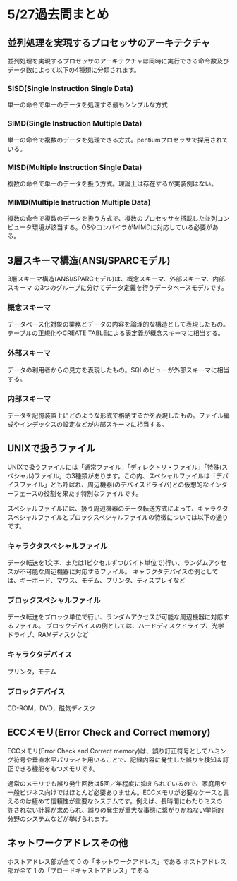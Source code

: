 # 5/27過去問まとめ

## 並列処理を実現するプロセッサのアーキテクチャ
並列処理を実現するプロセッサのアーキテクチャは同時に実行できる命令数及びデータ数によって以下の4種類に分類されます。

### SISD(Single Instruction Single Data)
単一の命令で単一のデータを処理する最もシンプルな方式
### SIMD(Single Instruction Multiple Data)
単一の命令で複数のデータを処理できる方式。pentiumプロセッサで採用されている。
### MISD(Multiple Instruction Single Data)
複数の命令で単一のデータを扱う方式。理論上は存在するが実装例はない。
### MIMD(Multiple Instruction Multiple Data)
複数の命令で複数のデータを扱う方式で、複数のプロセッサを搭載した並列コンピュータ環境が該当する。OSやコンパイラがMIMDに対応している必要がある。


## 3層スキーマ構造(ANSI/SPARCモデル)
3層スキーマ構造(ANSI/SPARCモデル)は、概念スキーマ、外部スキーマ、内部スキーマ の3つのグループに分けてデータ定義を行うデータベースモデルです。

### 概念スキーマ
データベース化対象の業務とデータの内容を論理的な構造として表現したもの。テーブルの正規化やCREATE TABLEによる表定義が概念スキーマに相当する。
### 外部スキーマ
データの利用者からの見方を表現したもの。SQLのビューが外部スキーマに相当する。
### 内部スキーマ
データを記憶装置上にどのような形式で格納するかを表現したもの。ファイル編成やインデックスの設定などが内部スキーマに相当する。

## UNIXで扱うファイル

UNIXで扱うファイルには「通常ファイル」「ディレクトリ・ファイル」「特殊(スペシャル)ファイル」の3種類があります。この内、スペシャルファイルは「デバイスファイル」とも呼ばれ、周辺機器(のデバイスドライバ)との仮想的なインターフェースの役割を果たす特別なファイルです。

スペシャルファイルには、扱う周辺機器のデータ転送方式によって、キャラクタスペシャルファイルとブロックスペシャルファイルの特徴については以下の通りです。

### キャラクタスペシャルファイル
データ転送を1文字、または1ピクセルずつ(バイト単位で)行い、ランダムアクセスが不可能な周辺機器に対応するファイル。
キャラクタデバイスの例としては、キーボード、マウス、モデム、プリンタ、ディスプレイなど

### ブロックスペシャルファイル
データ転送をブロック単位で行い、ランダムアクセスが可能な周辺機器に対応するファイル。
ブロックデバイスの例としては、ハードディスクドライブ、光学ドライブ、RAMディスクなど

### キャラクタデバイス
プリンタ，モデム
### ブロックデバイス
CD-ROM，DVD，磁気ディスク

## ECCメモリ(Error Check and Correct memory)
ECCメモリ(Error Check and Correct memory)は、誤り訂正符号としてハミング符号や垂直水平パリティを用いることで、記録内容に発生した誤りを検知＆訂正できる機能をもつメモリです。

通常のメモリでも誤り発生回数は5回／年程度に抑えられているので、家庭用や一般ビジネス向けではほとんど必要ありません。ECCメモリが必要なケースと言えるのは極めて信頼性が重要なシステムです。例えば、長時間にわたりミスの
許されない計算が求められ、誤りの発生が重大な事態に繋がりかねない学術的分野のシステムなどが挙げられます。


## ネットワークアドレスその他
ホストアドレス部が全て 0 の「ネットワークアドレス」である
ホストアドレス部が全て 1 の「ブロードキャストアドレス」である

